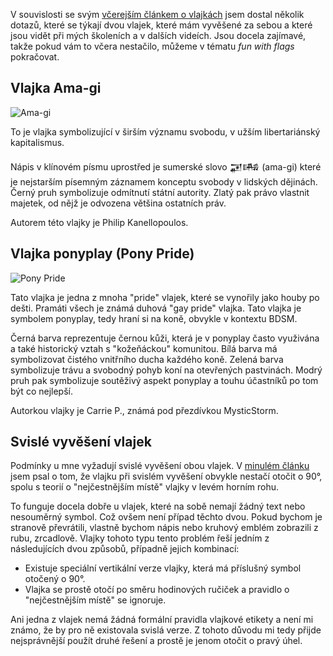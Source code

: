 <!-- dcterms:title = Moje vlajky: Ama-gi Flag a Pony Pride Flag -->
<!-- dcterms:abstract = V souvislosti se svým včerejším článkem o vlajkách jsem dostal několik dotazů, které se týkají dvou vlajek, které mám vyvěšené za sebou a které jsou vidět při mých školeních a v dalších videích. Jsou docela zajímavé, takže pokud vám to včera nestačilo, můžeme v tématu fun with flags pokračovat. -->
<!-- x4w:category = Vexilologie -->
<!-- dcterms:creator = Michal Altair Valášek -->
<!-- dcterms:dateAccepted = 2022-03-19 -->
<!-- x4w:pictureUrl = /perex-pictures/20220319-vlajky-moje.jpg -->
<!-- x4w:pictureWidth = 150 -->
<!-- x4w:pictureHeight = 150 -->
<!-- x4w:coverUrl = /cover-pictures/20220319-vlajky-moje.jpg -->

V souvislosti se svým [včerejším článkem o vlajkách](https://www.altair.blog/2022/03/vlajky) jsem dostal několik dotazů, které se týkají dvou vlajek, které mám vyvěšené za sebou a které jsou vidět při mých školeních a v dalších videích. Jsou docela zajímavé, takže pokud vám to včera nestačilo, můžeme v tématu _fun with flags_ pokračovat.

## Vlajka Ama-gi

![Ama-gi](https://www.cdn.altairis.cz/Blog/2022/20220319-flag-ama-gi.svg)

To je vlajka symbolizující v širším významu svobodu, v užším libertariánský kapitalismus.

Nápis v klínovém písmu uprostřed je sumerské slovo 𒂼𒄄 (ama-gi) které je nejstarším písemným záznamem konceptu svobody v lidských dějinách. Černý pruh symbolizuje odmítnutí státní autority. Zlatý pak právo vlastnit majetek, od nějž je odvozena většina ostatních práv.

Autorem této vlajky je Philip Kanellopoulos.

## Vlajka ponyplay (Pony Pride)

![Pony Pride](https://www.cdn.altairis.cz/Blog/2022/20220319-flag-pony-pride.svg)

Tato vlajka je jedna z mnoha "pride" vlajek, které se vynořily jako houby po dešti. Pramáti všech je známá duhová "gay pride" vlajka. Tato vlajka je symbolem ponyplay, tedy hraní si na koně, obvykle v kontextu BDSM.

Černá barva reprezentuje černou kůži, která je v ponyplay často využivána a také historický vztah s "kožeňáckou" komunitou. Bílá barva má symbolizovat čistého vnitřního ducha každého koně. Zelená barva symbolizuje trávu a svobodný pohyb koní na otevřených pastvinách. Modrý pruh pak symbolizuje soutěživý aspekt ponyplay a touhu účastníků po tom být co nejlepší. 

Autorkou vlajky je Carrie P., známá pod přezdívkou MysticStorm.

## Svislé vyvěšení vlajek

Podmínky u mne vyžadují svislé vyvěšení obou vlajek. V [minulém článku](https://www.altair.blog/2022/03/vlajky) jsem psal o tom, že vlajku při svislém vyvěšení obvykle nestačí otočit o 90°, spolu s teorií o "nejčestnějším místě" vlajky v levém horním rohu.

To funguje docela dobře u vlajek, které na sobě nemají žádný text nebo nesouměrný symbol. Což ovšem není případ těchto dvou. Pokud bychom je stranově převrátili, vlastně bychom nápis nebo kruhový emblém zobrazili z rubu, zrcadlově. Vlajky tohoto typu tento problém řeší jedním z následujících dvou způsobů, případně jejich kombinací:

* Existuje speciální vertikální verze vlajky, která má příslušný symbol otočený o 90°.
* Vlajka se prostě otočí po směru hodinových ručiček a pravidlo o "nejčestnějším místě" se ignoruje.

Ani jedna z vlajek nemá žádná formální pravidla vlajkové etikety a není mi známo, že by pro ně existovala svislá verze. Z tohoto důvodu mi tedy přijde nejsprávnější použít druhé řešení a prostě je jenom otočit o pravý úhel.